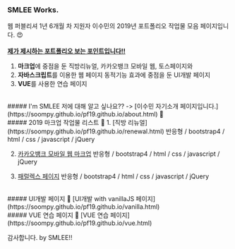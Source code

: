 ### SMLEE Works.
웹 퍼블리셔 1년 6개월 차 지원자 이수민의 2019년 포트폴리오 작업물 모음 페이지입니다. 😍
<br><br>
<u><strong>제가 제시하는 포트폴리오 보는 포인트입니다!!</strong></u>
<br>
1. <strong>마크업</strong>에 중점을 둔 직방리뉴얼, 카카오뱅크 모바일 웹, 토스페이지와
2. <strong>자바스크립트</strong>를 이용한 웹 페이지 동적기능 효과에 중점을 둔 UI개발 페이지
3. <strong>VUE</strong>를 사용한 연습 페이지


<br>
##### I'm SMLEE
저에 대해 알고 싶나요?? ->
[이수민 자기소개 페이지입니다.](https://soompy.github.io/pf19.github.io/about.html) 🙂

<br>
##### 2019 마크업 작업물 리스트 💪
1. [직방 리뉴얼](https://soompy.github.io/pf19.github.io/renewal.html)
  반응형 / bootstrap4 / html / css / javascript / jQuery
  
  
2. [카카오뱅크 모바일 웹 마크업](https://soompy.github.io/pf19.github.io/banksal_index.html)
  반응형 / bootstrap4 / html / css / javascript / jQuery
  
  
3. [패럴렉스 페이지](https://soompy.github.io/pf19.github.io/banksal_index.html)
  반응형 / bootstrap4 / html / css / javascript / jQuery
  
<br>
##### UI개발 페이지 💪
[UI개발 with vanillaJS 페이지](https://soompy.github.io/pf19.github.io/vanilla.html)  
  
<br>
##### VUE 연습 페이지 💪
[VUE 연습 페이지](https://soompy.github.io/pf19.github.io/vue.html)

감사합니다.
by SMLEE!!
